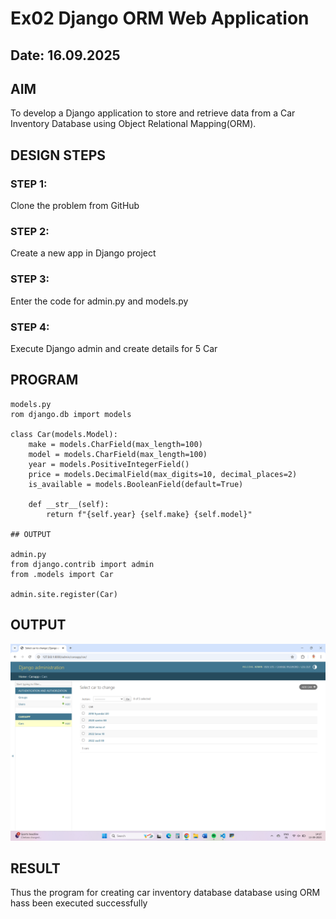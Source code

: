 # Ex02 Django ORM Web Application
## Date: 16.09.2025

## AIM
To develop a Django application to store and retrieve data from a Car Inventory Database using Object Relational Mapping(ORM).

## DESIGN STEPS

### STEP 1:
Clone the problem from GitHub

### STEP 2:
Create a new app in Django project

### STEP 3:
Enter the code for admin.py and models.py

### STEP 4:
Execute Django admin and create details for 5 Car 

## PROGRAM
```
models.py
rom django.db import models

class Car(models.Model):
    make = models.CharField(max_length=100)
    model = models.CharField(max_length=100)
    year = models.PositiveIntegerField()
    price = models.DecimalField(max_digits=10, decimal_places=2)
    is_available = models.BooleanField(default=True)

    def __str__(self):
        return f"{self.year} {self.make} {self.model}"

## OUTPUT

admin.py
from django.contrib import admin
from .models import Car

admin.site.register(Car)
```

## OUTPUT
![alt text](image.png)




## RESULT
Thus the program for creating car inventory database database using ORM hass been executed successfully
